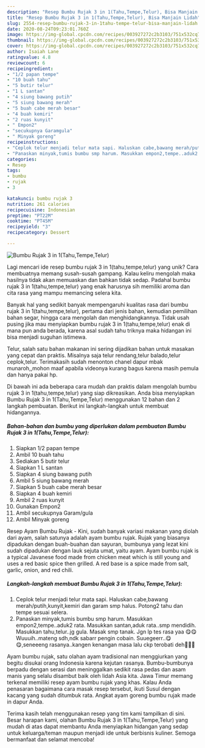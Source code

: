 ```yaml
---
description: "Resep Bumbu Rujak 3 in 1(Tahu,Tempe,Telur), Bisa Manjain Lidah"
title: "Resep Bumbu Rujak 3 in 1(Tahu,Tempe,Telur), Bisa Manjain Lidah"
slug: 2554-resep-bumbu-rujak-3-in-1tahu-tempe-telur-bisa-manjain-lidah
date: 2020-08-24T09:23:01.760Z
image: https://img-global.cpcdn.com/recipes/003927272c2b3103/751x532cq70/bumbu-rujak-3-in-1tahutempetelur-foto-resep-utama.jpg
thumbnail: https://img-global.cpcdn.com/recipes/003927272c2b3103/751x532cq70/bumbu-rujak-3-in-1tahutempetelur-foto-resep-utama.jpg
cover: https://img-global.cpcdn.com/recipes/003927272c2b3103/751x532cq70/bumbu-rujak-3-in-1tahutempetelur-foto-resep-utama.jpg
author: Isaiah Lane
ratingvalue: 4.8
reviewcount: 6
recipeingredient:
- "1/2 papan tempe"
- "10 buah tahu"
- "5 butir telur"
- "1 L santan"
- "4 siung bawang putih"
- "5 siung bawang merah"
- "5 buah cabe merah besar"
- "4 buah kemiri"
- "2 ruas kunyit"
- " Empon2"
- "secukupnya Garamgula"
- " Minyak goreng"
recipeinstructions:
- "Ceplok telur menjadi telur mata sapi. Haluskan cabe,bawang merah/putih,kunyit,kemiri dan garam smp halus. Potong2 tahu dan tempe sesuai selera."
- "Panaskan minyak,tumis bumbu smp harum. Masukkan empon2,tempe..aduk2 rata. Masukkan santan,aduk rata..smp mendidih. Masukkan tahu,telur..jg gula. Masak smp tanak. Jgn lp tes rasa yaa 😋😋 Wuuuih..mateng sdh,ndk sabarr pengin cobain. Suuegeerr..😋😋,seneeeng rasanya..kangen kenangan masa lalu ckp terobati deh💖💖💖"
categories:
- Resep
tags:
- bumbu
- rujak
- 3

katakunci: bumbu rujak 3 
nutrition: 261 calories
recipecuisine: Indonesian
preptime: "PT22M"
cooktime: "PT45M"
recipeyield: "3"
recipecategory: Dessert

---
```



![Bumbu Rujak 3 in 1(Tahu,Tempe,Telur)](https://img-global.cpcdn.com/recipes/003927272c2b3103/751x532cq70/bumbu-rujak-3-in-1tahutempetelur-foto-resep-utama.jpg)

Lagi mencari ide resep bumbu rujak 3 in 1(tahu,tempe,telur) yang unik? Cara membuatnya memang susah-susah gampang. Kalau keliru mengolah maka hasilnya tidak akan memuaskan dan bahkan tidak sedap. Padahal bumbu rujak 3 in 1(tahu,tempe,telur) yang enak harusnya sih memiliki aroma dan cita rasa yang mampu memancing selera kita.

Banyak hal yang sedikit banyak mempengaruhi kualitas rasa dari bumbu rujak 3 in 1(tahu,tempe,telur), pertama dari jenis bahan, kemudian pemilihan bahan segar, hingga cara mengolah dan menghidangkannya. Tidak usah pusing jika mau menyiapkan bumbu rujak 3 in 1(tahu,tempe,telur) enak di mana pun anda berada, karena asal sudah tahu triknya maka hidangan ini bisa menjadi suguhan istimewa.

Telur, salah satu bahan makanan ini sering dijadikan bahan untuk masakan yang cepat dan praktis. Misalnya saja telur rendang,telur balado,telur ceplok,telur. Terimakasih sudah menonton chanel dapur mbak munaroh,,mohon maaf apabila videonya kurang bagus karena masih pemula dan hanya pakai hp.


Di bawah ini ada beberapa cara mudah dan praktis dalam mengolah bumbu rujak 3 in 1(tahu,tempe,telur) yang siap dikreasikan. Anda bisa menyiapkan Bumbu Rujak 3 in 1(Tahu,Tempe,Telur) menggunakan 12 bahan dan 2 langkah pembuatan. Berikut ini langkah-langkah untuk membuat hidangannya.

<!--inarticleads1-->

##### Bahan-bahan dan bumbu yang diperlukan dalam pembuatan Bumbu Rujak 3 in 1(Tahu,Tempe,Telur):

1. Siapkan 1/2 papan tempe
1. Ambil 10 buah tahu
1. Sediakan 5 butir telur
1. Siapkan 1 L santan
1. Siapkan 4 siung bawang putih
1. Ambil 5 siung bawang merah
1. Siapkan 5 buah cabe merah besar
1. Siapkan 4 buah kemiri
1. Ambil 2 ruas kunyit
1. Gunakan  Empon2
1. Ambil secukupnya Garam/gula
1. Ambil  Minyak goreng


Resep Ayam Bumbu Rujak - Kini, sudah banyak variasi makanan yang diolah dari ayam, salah satunya adalah ayam bumbu rujak. Rujak yang biasanya dipadukan dengan buah-buahan dan sayuran, bumbunya yang lezat kini sudah dipadukan dengan lauk sejuta umat, yaitu ayam. Ayam bumbu rujak is a typical Javanese food made from chicken meat which is still young and uses a red basic spice then grilled. A red base is a spice made from salt, garlic, onion, and red chili. 

<!--inarticleads2-->

##### Langkah-langkah membuat Bumbu Rujak 3 in 1(Tahu,Tempe,Telur):

1. Ceplok telur menjadi telur mata sapi. Haluskan cabe,bawang merah/putih,kunyit,kemiri dan garam smp halus. Potong2 tahu dan tempe sesuai selera.
1. Panaskan minyak,tumis bumbu smp harum. Masukkan empon2,tempe..aduk2 rata. Masukkan santan,aduk rata..smp mendidih. Masukkan tahu,telur..jg gula. Masak smp tanak. Jgn lp tes rasa yaa 😋😋 Wuuuih..mateng sdh,ndk sabarr pengin cobain. Suuegeerr..😋😋,seneeeng rasanya..kangen kenangan masa lalu ckp terobati deh💖💖💖


Ayam bumbu rujak, satu olahan ayam tradisional nan menggiurkan yang begitu disukai orang Indonesia karena kejutan rasanya. Bumbu-bumbunya berpadu dengan serasi dan meninggalkan sedikit rasa pedas dan asam manis yang selalu disambut baik oleh lidah Asia kita. Jawa Timur memang terkenal memiliki resep ayam bumbu rujak yang khas. Kalau Anda penasaran bagaimana cara masak resep tersebut, ikuti Susul dengan kacang yang sudah ditumbuk rata. Angkat ayam goreng bumbu rujak made in dapur Anda. 

Terima kasih telah menggunakan resep yang tim kami tampilkan di sini. Besar harapan kami, olahan Bumbu Rujak 3 in 1(Tahu,Tempe,Telur) yang mudah di atas dapat membantu Anda menyiapkan hidangan yang sedap untuk keluarga/teman maupun menjadi ide untuk berbisnis kuliner. Semoga bermanfaat dan selamat mencoba!
